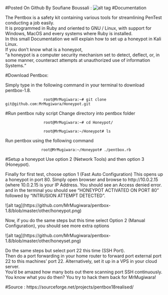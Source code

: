 #Posted On Github By Soufiane Boussali :
![alt tag](https://github.com/MrMugiwara/MrMugiwara.github.io/blob/master/images/Mr.Mugiwara.jpg)
#Documentation
<p>
The Pentbox is a safety kit containing various tools for streamlining PenTest conducting a job easily.<br>
It is programmed in Ruby and oriented to GNU / Linux, with support for Windows, MacOS and every systems where Ruby is installed. <br>
In this small Documentation we will explain how to set up a honeypot in Kali Linux.<br>
If you don’t know what is a honeypot, <br>
“a honeypot is a computer security mechanism set to detect, deflect, or, in some manner, counteract attempts at unauthorized use of information Systems.“
</p>
#Download Pentbox:

  Simply type in the following command in your terminal to download pentbox-1.8.

                     root@MrMugiwara:~# git clone git@github.com:MrMugiwara/Honeypot.git

#Run pentbox ruby script 
Change directory into pentbox folder

                     root@MrMugiwara:~# cd Honeypot/

                     root@MrMugiwara:~/Honeypot# ls

  Run pentbox using the following command

                    root@MrMugiwara:~/Honeypot# ./pentbox.rb

#Setup a honeypot 
Use option 2 (Network Tools) and then option 3 (Honeypot).
<p>Finally for first test, choose option 1 (Fast Auto Configuration)
This opens up a honeypot in port 80.
Simply open browser and browse to http://10.0.2.15 (where 10.0.2.15 is your IP Address.
You should see an Access denied error.
and in the terminal you should see “HONEYPOT ACTIVATED ON PORT 80” followed by “INTRUSION ATTEMPT DETECTED”.</p>
![alt tag](https://github.com/MrMugiwara/pentbox-1.8/blob/master/other/honeypot.png)
</p>Now, if you do the same steps but this time select Option 2 (Manual Configuration), you should see more extra options </p>
![alt tag](https://github.com/MrMugiwara/pentbox-1.8/blob/master/other/honeyset.png)
<p>Do the same steps but select port 22 this time (SSH Port).<br> Then do a port forwarding in your home router to forward port external port 22 to this machines’ port 22. Alternatively, set it up in a VPS in your cloud server.<br> You’d be amazed how many bots out there scanning port SSH continuously.<br>
You know what you do then? You try to hack them back for MrMugiwara!</p>
#Source :
https://sourceforge.net/projects/pentbox18realised/
